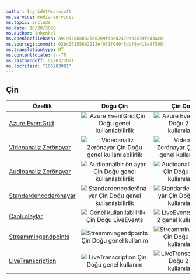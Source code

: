 ```yaml
---
author: IngridAtMicrosoft
ms.service: media-services
ms.topic: include
ms.date: 10/28/2020
ms.author: inhenkel
ms.openlocfilehash: a91944868892568299f4bed2479aa2c39fdd3ac0
ms.sourcegitcommit: 02bc06155692213ef031f049f5dcf4c418e9f509
ms.translationtype: MT
ms.contentlocale: tr-TR
ms.lasthandoff: 04/03/2021
ms.locfileid: "106283081"
---
```

<!--Feature availability in region-->
## <a name="china"></a>Çin

| Özellik | Doğu Çin | Çin Doğu 2 | Kuzey Çin |
| --- | :---: | :---: | :---: |
| [Azure EventGrid](../monitoring/reacting-to-media-services-events.md) |![Azure EventGrid Çin Doğu genel kullanılabilirlik](../media/azure-clouds-regions/ga.svg)  |![Azure EventGrid Çin Doğu 2 genel kullanılabilirlik](../media/azure-clouds-regions/ga.svg) |![Azure EventGrid Çin Kuzey genel kullanılabilirlik](../media/azure-clouds-regions/ga.svg) |
| [Videoanaliz Zerönayar](../analyze-video-audio-files-concept.md) |![Videoanaliz Zerönayar Çin Doğu genel kullanılabilirlik](../media/azure-clouds-regions/ga.svg)  | ![Videoanaliz Zerönayar Çin Doğu 2 genel kullanılabilirlik](../media/azure-clouds-regions/ga.svg) |![Videoanaliz Zerönayar Çin Kuzey genel kullanılabilirlik](../media/azure-clouds-regions/ga.svg) |
| [Audioanaliz Zerönayar](../analyze-video-audio-files-concept.md) |![Audioanalbir ön ayar Çin Doğu genel kullanılabilirlik](../media/azure-clouds-regions/ga.svg)  | ![Audioanalbir ön ayar Çin Doğu 2 genel kullanılabilirlik](../media/azure-clouds-regions/ga.svg) |![Audioanalbir ön ayar Çin Kuzey genel kullanılabilirlik](../media/azure-clouds-regions/ga.svg) |
| [Standardencoderönayar](../encode-concept.md) |![Standardencoderönayar Çin Doğu genel kullanılabilirlik](../media/azure-clouds-regions/ga.svg)  | ![Standardencoderönayar Çin Doğu 2 genel kullanılabilirlik](../media/azure-clouds-regions/ga.svg) |![Standardencoderönayar Çin Kuzey genel kullanılabilirlik](../media/azure-clouds-regions/ga.svg) |
| [Canlı olaylar](../stream-live-streaming-concept.md) |![Genel kullanılabilirlik Çin Doğu LiveEvents](../media/azure-clouds-regions/ga.svg)  | ![LiveEvents Çin Doğu 2 genel kullanılabilirlik](../media/azure-clouds-regions/ga.svg) |![Genel kullanılabilirlik Çin Kuzey LiveEvents](../media/azure-clouds-regions/ga.svg) |
| [Streammingendpoints](../stream-streaming-endpoint-concept.md) |![Streammingendpoints Çin Doğu genel kullanım](../media/azure-clouds-regions/ga.svg) | ![Streammingendpoints Çin Doğu 2 genel kullanılabilirlik](../media/azure-clouds-regions/ga.svg)  |![Streammingendpoints Çin Kuzey genel kullanım](../media/azure-clouds-regions/ga.svg) |
| [LiveTranscription](../live-event-live-transcription-how-to.md) |![LiveTranscription Çin Doğu genel kullanım](../media/azure-clouds-regions/ga.svg) |![LiveTranscription Çin Doğu 2 genel kullanılabilirlik](../media/azure-clouds-regions/ga.svg) |![LiveTranscription Çin Kuzey genel kullanım](../media/azure-clouds-regions/ga.svg) |

